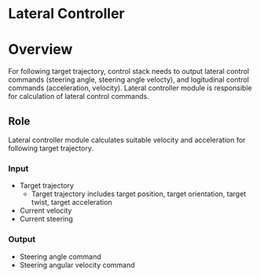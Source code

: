 Lateral Controller
=============

# Overview

For following target trajectory, control stack needs to output lateral control commands (steering angle, steering angle velocty), and logitudinal control commands (acceleration, velocity). Lateral controller module is responsible for calculation of lateral control commands.

## Role

Lateral controller module calculates suitable velocity and acceleration for following target trajectory.

### Input

- Target trajectory
	- Target trajectory includes target position, target orientation, target twist, target acceleration
- Current velocity
- Current steering

### Output

- Steering angle command
- Steering angular velocity command
